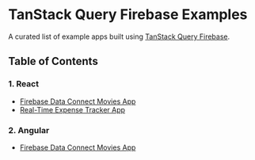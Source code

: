 # TanStack Query Firebase Examples

A curated list of example apps built using [TanStack Query Firebase](https://docs.page/invertase/tanstack-query-firebase).

## Table of Contents
### 1. React
- [Firebase Data Connect Movies App](https://github.com/HassanBahati/tanstack-query-firebase-examples/tree/main/react/firebase-dataconnect-movies)
- [Real-Time Expense Tracker App](https://github.com/HassanBahati/tanstack-query-firebase-examples/tree/main/react/realtime-expense-tracker-app)


### 2. Angular
- [Firebase Data Connect Movies App](https://github.com/HassanBahati/tanstack-query-firebase-examples/tree/main/angular/firebase-dataconnect-movies-app)
